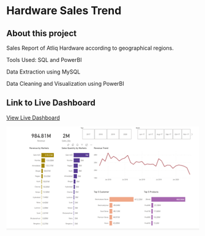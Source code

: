 # Hardware Sales Trend

## About this project
Sales Report of Atliq Hardware according to geographical regions.

Tools Used: SQL and PowerBI

Data Extraction using MySQL

Data Cleaning and Visualization using PowerBI

## Link to Live Dashboard 
<a href="https://app.powerbi.com/view?r=eyJrIjoiMTExODIwZDMtNzg3NC00YWU2LTkxOTQtMWMyNmMzZDdmZGEyIiwidCI6IjdiODdkYzgwLWY4MzctNGZmYS04NGM4LThhMDhkNDRiNzk5NyJ9">View Live Dashboard</a>

![Dashboard Preview](https://github.com/Ana9me/Hardware-Sales-Trend-Dashboard/blob/main/Screenshot%20of%20Hardware%20sales%20dashboard.png)
